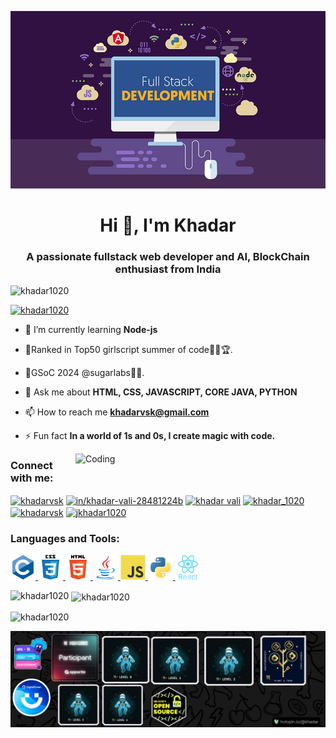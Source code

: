 ![logo](https://github.com/khadar1020/khadar1020/blob/main/fullstack.jpg)

<h1 align="center">Hi 👋, I'm Khadar</h1>
<h3 align="center">A passionate fullstack web developer and AI, BlockChain enthusiast from India</h3>

<p align="left"> <img src="https://komarev.com/ghpvc/?username=khadar1020&label=Profile%20views&color=0e75b6&style=flat" alt="khadar1020" /> </p>

<p align="left"> <a href="https://github.com/ryo-ma/github-profile-trophy"><img src="https://github-profile-trophy.vercel.app/?username=khadar1020" alt="khadar1020" /></a> </p>

- 🌱 I’m currently learning **Node-js**

-  🚀Ranked in Top50 girlscript summer of code👩‍💻🏆.

-  🌟GSoC 2024 @sugarlabs🤖🎉. 

- 💬 Ask me about **HTML, CSS, JAVASCRIPT, CORE JAVA, PYTHON**

- 📫 How to reach me **khadarvsk@gmail.com**

- ⚡ Fun fact **In a world of 1s and 0s, I create magic with code.**
<img align="right" alt="Coding" width="400" src="https://media.tenor.com/_DOBjnGspYAAAAAC/code-coding.gif">
<h3 align="left">Connect with me:</h3>
<p align="left">
<a href="https://twitter.com/khadarvsk" target="blank"><img align="center" src="https://raw.githubusercontent.com/rahuldkjain/github-profile-readme-generator/master/src/images/icons/Social/twitter.svg" alt="khadarvsk" height="30" width="40" /></a>
<a href="https://www.linkedin.com/in/khadar-vali-43a835283/" target="blank"><img align="center" src="https://raw.githubusercontent.com/rahuldkjain/github-profile-readme-generator/master/src/images/icons/Social/linked-in-alt.svg" alt="in/khadar-vali-28481224b" height="30" width="40" /></a>
<a href="https://stackoverflow.com/users/19977889/khadar-vali?tab=profile" target="blank"><img align="center" src="https://raw.githubusercontent.com/rahuldkjain/github-profile-readme-generator/master/src/images/icons/Social/stack-overflow.svg" alt="khadar vali" height="30" width="40" /></a>
<a href="https://instagram.com/khadar_1020" target="blank"><img align="center" src="https://raw.githubusercontent.com/rahuldkjain/github-profile-readme-generator/master/src/images/icons/Social/instagram.svg" alt="khadar_1020" height="30" width="40" /></a>
<a href="https://auth.geeksforgeeks.org/user/khadarvsk" target="blank"><img align="center" src="https://raw.githubusercontent.com/rahuldkjain/github-profile-readme-generator/master/src/images/icons/Social/geeks-for-geeks.svg" alt="khadarvsk" height="30" width="40" /></a>
<a href="https://discord.gg/jkhadar1020" target="blank"><img align="center" src="https://raw.githubusercontent.com/rahuldkjain/github-profile-readme-generator/master/src/images/icons/Social/discord.svg" alt="jkhadar1020" height="30" width="40" /></a>
</p>

<h3 align="left">Languages and Tools:</h3>

<p align="left"> <a href="https://www.cprogramming.com/" target="_blank" rel="noreferrer"> <img src="https://raw.githubusercontent.com/devicons/devicon/master/icons/c/c-original.svg" alt="c" width="40" height="40"/> </a> <a href="https://www.w3schools.com/css/" target="_blank" rel="noreferrer"> <img src="https://raw.githubusercontent.com/devicons/devicon/master/icons/css3/css3-original-wordmark.svg" alt="css3" width="40" height="40"/> </a> <a href="https://www.w3.org/html/" target="_blank" rel="noreferrer"> <img src="https://raw.githubusercontent.com/devicons/devicon/master/icons/html5/html5-original-wordmark.svg" alt="html5" width="40" height="40"/> </a> <a href="https://www.java.com" target="_blank" rel="noreferrer"> <img src="https://raw.githubusercontent.com/devicons/devicon/master/icons/java/java-original.svg" alt="java" width="40" height="40"/> </a> <a href="https://developer.mozilla.org/en-US/docs/Web/JavaScript" target="_blank" rel="noreferrer"> <img src="https://raw.githubusercontent.com/devicons/devicon/master/icons/javascript/javascript-original.svg" alt="javascript" width="40" height="40"/> </a> <a href="https://www.python.org" target="_blank" rel="noreferrer"> <img src="https://raw.githubusercontent.com/devicons/devicon/master/icons/python/python-original.svg" alt="python" width="40" height="40"/> </a> <a href="https://reactjs.org/" target="_blank" rel="noreferrer"> <img src="https://raw.githubusercontent.com/devicons/devicon/master/icons/react/react-original-wordmark.svg" alt="react" width="40" height="40"/> </a> </p>

<p><img align="left" src="https://github-readme-stats.vercel.app/api/top-langs?username=khadar1020&show_icons=true&locale=en&layout=compact" alt="khadar1020" /></p>

<p>&nbsp;<img align="center" src="https://github-readme-stats.vercel.app/api?username=khadar1020&show_icons=true&locale=en" alt="khadar1020" /></p>

<p><img align="center" src="https://github-readme-streak-stats.herokuapp.com/?user=khadar1020&" alt="khadar1020" /></p>

<img src="hacktoberfest 2023.png">
